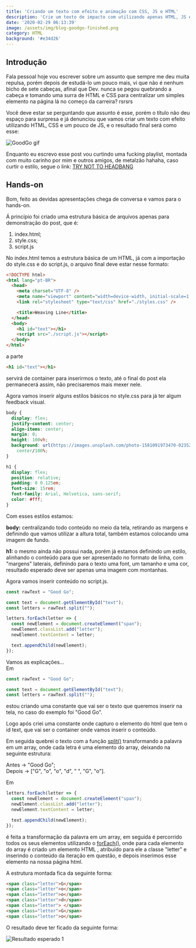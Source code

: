 ```yaml
---
title: 'Criando um texto com efeito e animação com CSS, JS e HTML'
description: 'Crie um texto de impacto com utilizando apenas HTML, JS e CSS'
date: '2020-02-29 06:13:39'
image: /assets/img/blog-goodgo-finished.png
category: HTML
background: '#e34d26'
---
```

## Introdução

Fala pessoal hoje vou escrever sobre um assunto que sempre me deu muita repulsa, porém depois de estudá-lo um pouco mais, vi que não é nenhum bicho de sete cabeças, afinal que Dev. nunca se pegou quebrando a cabeça e tomando uma surra de HTML e CSS para centralizar um simples elemento na página lá no começo da carreira? rsrsrs

Você deve estar se perguntando que assunto é esse, porém o título não deu espaço para surpresa e já denunciou que vamos criar um texto com efeito utilizando HTML, CSS e um pouco de JS, e o resultado final será como esse: 

![GoodGo gif](/assets/img/blog-goodgo-finished.png)

Enquanto eu escrevo esse post vou curtindo uma fucking playlist, montada com muito carinho por mim e outros amigos, de metalzão hahaha, caso curtir o estilo, segue o link: [TRY NOT TO HEADBANG](https://open.spotify.com/playlist/6NMCqtg2Q9MoFBeRzLVNXo?si=OZm97MjORA6ZpqnKsynChg)

## Hands-on

Bom, feito as devidas apresentações chega de conversa e vamos para o hands-on.

Á princípio foi criado uma estrutura básica de arquivos apenas para demonstração do post, que é:

1. index.html;
2. style.css;
3. script.js

No index.html temos a estrutura básica de um HTML, já com a importação do style.css e do script.js, o arquivo final deve estar nesse formato:

```html
<!DOCTYPE html>
<html lang="pt-BR">
  <head>
    <meta charset="UTF-8" />
    <meta name="viewport" content="width=device-width, initial-scale=1.0" />
    <link rel="stylesheet" type="text/css" href="./styles.css" />

    <title>Weaving Line</title>
  </head>
  <body>
    <h1 id="text"></h1>
    <script src="./script.js"></script>
  </body>
</html>
```

a parte

```html
<h1 id="text"></h1>
```

servirá de container para inserirmos o texto, até o final do post ela permanecerá assim, não precisaremos mais mexer nele.

Agora vamos inserir alguns estilos básicos no style.css para já ter algum feedback visual.

```css
body {
  display: flex;
  justify-content: center;
  align-items: center;
  margin: 0;
  height: 100vh;
  background: url(https://images.unsplash.com/photo-1581091973470-023528f664f1?ixlib=rb-1.2.1&ixid=eyJhcHBfaWQiOjEyMDd9&auto=format&fit=crop&w=889&q=80%20889w)
    center/100%;
}

h1 {
  display: flex;
  position: relative;
  padding: 0 0.125em;
  font-size: 15rem;
  font-family: Arial, Helvetica, sans-serif;
  color: #fff;
}
```

Com esses estilos estamos:

**body:**   centralizando todo conteúdo no meio da tela, retirando as margens e  definindo que vamos utilizar a altura total, também estamos colocando uma imagem de fundo.

**h1:**  o mesmo ainda não possui nada, porém já estamos definindo um estilo, alinhando o conteúdo para que ser apresentado no formato de linha, com "margens" laterais, definindo para o texto uma font, um tamanho e uma cor, resultado esperado deve ser apenas uma imagem com montanhas.

Agora vamos inserir conteúdo no script.js.

```javascript
const rawText = "Good Go";

const text = document.getElementById("text");
const letters = rawText.split("");

letters.forEach(letter => {
  const newElement = document.createElement("span");
  newElement.classList.add("letter");
  newElement.textContent = letter;

  text.appendChild(newElement);
});
```

Vamos as explicações...\
Em

```javascript
const rawText = "Good Go";

const text = document.getElementById("text");
const letters = rawText.split("");
```

estou criando uma constante que vai ser o texto que queremos inserir na tela, no caso do exemplo foi "Good Go".

Logo após criei uma constante onde capturo o elemento do html que tem o id text, que vai ser o container onde vamos inserir o conteúdo.

Em seguida quebrei o texto com a função [split()](https://developer.mozilla.org/pt-BR/docs/Web/JavaScript/Reference/Global_Objects/String/split) transformando a palavra em um array, onde cada letra é uma elemento do array, deixando na seguinte estrutura:

Antes -> "Good Go"; </br> Depois -> \["G", "o", "o", "d", " ", "G", "o"].

Em

```javascript
letters.forEach(letter => {
  const newElement = document.createElement("span");
  newElement.classList.add("letter");
  newElement.textContent = letter;

  text.appendChild(newElement);
});
```

é feita a transformação da palavra em um array, em seguida é percorrido todos os seus elementos utilizando o [forEach()](https://developer.mozilla.org/pt-BR/docs/Web/JavaScript/Reference/Global_Objects/Array/forEach), onde para cada elemento do array é criado um elemento HTML <span>, atribuído para ele a classe "letter" e inserindo o conteúdo da iteração em questão, e depois inserimos esse elemento na nossa página html.

A estrutura montada fica da seguinte forma:

```html
<span class="letter">G</span>
<span class="letter">o</span>
<span class="letter">o</span>
<span class="letter">d</span>
<span class="letter"> </span>
<span class="letter">G</span>
<span class="letter">o</span>
```

O resultado deve ter ficado da seguinte forma:

![Resultado esperado 1](/assets/img/blog-goodgo-1.png)
